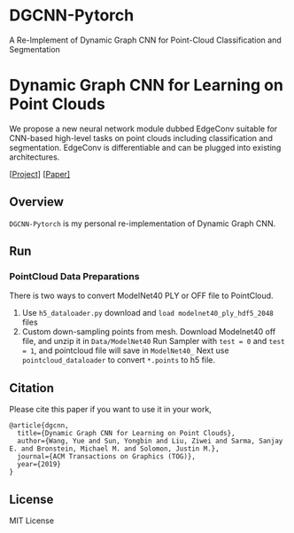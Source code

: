 # DGCNN-Pytorch
A Re-Implement of Dynamic Graph CNN for Point-Cloud Classification and Segmentation



# Dynamic Graph CNN for Learning on Point Clouds

We propose a new neural network module dubbed EdgeConv suitable for CNN-based high-level tasks on point clouds including classification and segmentation. EdgeConv is differentiable and can be plugged into existing architectures.

[[Project\]](https://liuziwei7.github.io/projects/DGCNN) [[Paper\]](https://arxiv.org/abs/1801.07829)

## Overview

`DGCNN-Pytorch` is my personal re-implementation of Dynamic Graph CNN.
## Run
### PointCloud Data Preparations
There is two ways to convert ModelNet40 PLY or OFF file to PointCloud.
1. Use `h5_dataloader.py` download and `load modelnet40_ply_hdf5_2048` files
2. Custom down-sampling points from mesh. Download Modelnet40 off file, and unzip it in `Data/ModelNet40`
Run Sampler with `test = 0` and `test = 1`, and pointcloud file will save in `ModelNet40_`
Next  use `pointcloud_dataloader` to convert `*.points` to h5 file.
 
## Citation

Please cite this paper if you want to use it in your work,

```
@article{dgcnn,
  title={Dynamic Graph CNN for Learning on Point Clouds},
  author={Wang, Yue and Sun, Yongbin and Liu, Ziwei and Sarma, Sanjay E. and Bronstein, Michael M. and Solomon, Justin M.},
  journal={ACM Transactions on Graphics (TOG)},
  year={2019}
}
```

## License

MIT License